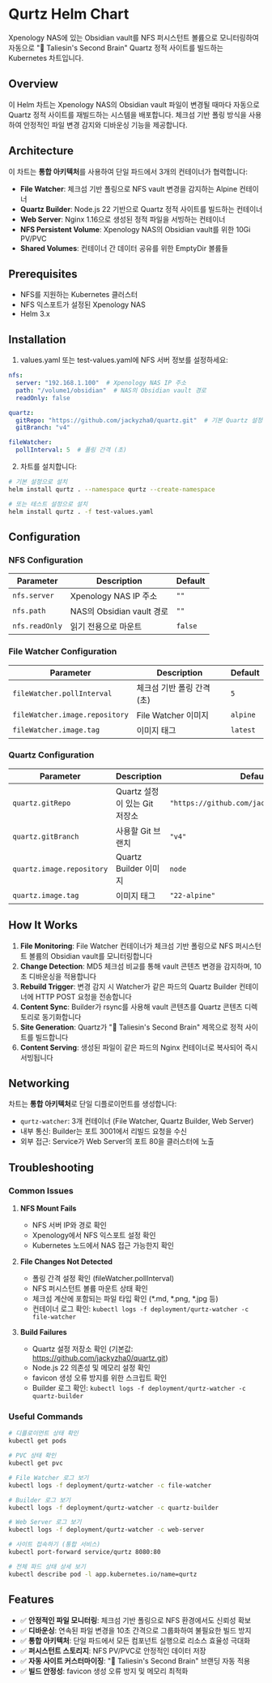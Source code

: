 # Qurtz Helm Chart

Xpenology NAS에 있는 Obsidian vault를 NFS 퍼시스턴트 볼륨으로 모니터링하여 자동으로 "🧠 Taliesin's Second Brain" Quartz 정적 사이트를 빌드하는 Kubernetes 차트입니다.

## Overview

이 Helm 차트는 Xpenology NAS의 Obsidian vault 파일이 변경될 때마다 자동으로 Quartz 정적 사이트를 재빌드하는 시스템을 배포합니다. 체크섬 기반 폴링 방식을 사용하여 안정적인 파일 변경 감지와 디바운싱 기능을 제공합니다.

## Architecture

이 차트는 **통합 아키텍처**를 사용하여 단일 파드에서 3개의 컨테이너가 협력합니다:

- **File Watcher**: 체크섬 기반 폴링으로 NFS vault 변경을 감지하는 Alpine 컨테이너
- **Quartz Builder**: Node.js 22 기반으로 Quartz 정적 사이트를 빌드하는 컨테이너
- **Web Server**: Nginx 1.16으로 생성된 정적 파일을 서빙하는 컨테이너
- **NFS Persistent Volume**: Xpenology NAS의 Obsidian vault를 위한 10Gi PV/PVC
- **Shared Volumes**: 컨테이너 간 데이터 공유를 위한 EmptyDir 볼륨들

## Prerequisites

- NFS를 지원하는 Kubernetes 클러스터
- NFS 익스포트가 설정된 Xpenology NAS
- Helm 3.x

## Installation

1. values.yaml 또는 test-values.yaml에 NFS 서버 정보를 설정하세요:

```yaml
nfs:
  server: "192.168.1.100"  # Xpenology NAS IP 주소
  path: "/volume1/obsidian"  # NAS의 Obsidian vault 경로
  readOnly: false

quartz:
  gitRepo: "https://github.com/jackyzha0/quartz.git"  # 기본 Quartz 설정
  gitBranch: "v4"

fileWatcher:
  pollInterval: 5  # 폴링 간격 (초)
```

2. 차트를 설치합니다:

```bash
# 기본 설정으로 설치
helm install qurtz . --namespace qurtz --create-namespace

# 또는 테스트 설정으로 설치
helm install qurtz . -f test-values.yaml
```

## Configuration

### NFS Configuration

| Parameter | Description | Default |
|-----------|-------------|---------|
| `nfs.server` | Xpenology NAS IP 주소 | `""` |
| `nfs.path` | NAS의 Obsidian vault 경로 | `""` |
| `nfs.readOnly` | 읽기 전용으로 마운트 | `false` |

### File Watcher Configuration

| Parameter | Description | Default |
|-----------|-------------|---------|
| `fileWatcher.pollInterval` | 체크섬 기반 폴링 간격 (초) | `5` |
| `fileWatcher.image.repository` | File Watcher 이미지 | `alpine` |
| `fileWatcher.image.tag` | 이미지 태그 | `latest` |

### Quartz Configuration

| Parameter | Description | Default |
|-----------|-------------|---------|
| `quartz.gitRepo` | Quartz 설정이 있는 Git 저장소 | `"https://github.com/jackyzha0/quartz.git"` |
| `quartz.gitBranch` | 사용할 Git 브랜치 | `"v4"` |
| `quartz.image.repository` | Quartz Builder 이미지 | `node` |
| `quartz.image.tag` | 이미지 태그 | `"22-alpine"` |

## How It Works

1. **File Monitoring**: File Watcher 컨테이너가 체크섬 기반 폴링으로 NFS 퍼시스턴트 볼륨의 Obsidian vault를 모니터링합니다
2. **Change Detection**: MD5 체크섬 비교를 통해 vault 콘텐츠 변경을 감지하며, 10초 디바운싱을 적용합니다
3. **Rebuild Trigger**: 변경 감지 시 Watcher가 같은 파드의 Quartz Builder 컨테이너에 HTTP POST 요청을 전송합니다
4. **Content Sync**: Builder가 rsync를 사용해 vault 콘텐츠를 Quartz 콘텐츠 디렉토리로 동기화합니다
5. **Site Generation**: Quartz가 "🧠 Taliesin's Second Brain" 제목으로 정적 사이트를 빌드합니다
6. **Content Serving**: 생성된 파일이 같은 파드의 Nginx 컨테이너로 복사되어 즉시 서빙됩니다

## Networking

차트는 **통합 아키텍처**로 단일 디플로이먼트를 생성합니다:
- `qurtz-watcher`: 3개 컨테이너 (File Watcher, Quartz Builder, Web Server)
- 내부 통신: Builder는 포트 3001에서 리빌드 요청을 수신
- 외부 접근: Service가 Web Server의 포트 80을 클러스터에 노출

## Troubleshooting

### Common Issues

1. **NFS Mount Fails**
   - NFS 서버 IP와 경로 확인
   - Xpenology에서 NFS 익스포트 설정 확인
   - Kubernetes 노드에서 NAS 접근 가능한지 확인

2. **File Changes Not Detected**
   - 폴링 간격 설정 확인 (fileWatcher.pollInterval)
   - NFS 퍼시스턴트 볼륨 마운트 상태 확인
   - 체크섬 계산에 포함되는 파일 타입 확인 (*.md, *.png, *.jpg 등)
   - 컨테이너 로그 확인: `kubectl logs -f deployment/qurtz-watcher -c file-watcher`

3. **Build Failures**
   - Quartz 설정 저장소 확인 (기본값: https://github.com/jackyzha0/quartz.git)
   - Node.js 22 의존성 및 메모리 설정 확인
   - favicon 생성 오류 방지를 위한 스크립트 확인
   - Builder 로그 확인: `kubectl logs -f deployment/qurtz-watcher -c quartz-builder`

### Useful Commands

```bash
# 디플로이먼트 상태 확인
kubectl get pods

# PVC 상태 확인
kubectl get pvc

# File Watcher 로그 보기
kubectl logs -f deployment/qurtz-watcher -c file-watcher

# Builder 로그 보기
kubectl logs -f deployment/qurtz-watcher -c quartz-builder

# Web Server 로그 보기
kubectl logs -f deployment/qurtz-watcher -c web-server

# 사이트 접속하기 (통합 서비스)
kubectl port-forward service/qurtz 8080:80

# 전체 파드 상태 상세 보기
kubectl describe pod -l app.kubernetes.io/name=qurtz
```

## Features

- ✅ **안정적인 파일 모니터링**: 체크섬 기반 폴링으로 NFS 환경에서도 신뢰성 확보
- ✅ **디바운싱**: 연속된 파일 변경을 10초 간격으로 그룹화하여 불필요한 빌드 방지
- ✅ **통합 아키텍처**: 단일 파드에서 모든 컴포넌트 실행으로 리소스 효율성 극대화
- ✅ **퍼시스턴트 스토리지**: NFS PV/PVC로 안정적인 데이터 저장
- ✅ **자동 사이트 커스터마이징**: "🧠 Taliesin's Second Brain" 브랜딩 자동 적용
- ✅ **빌드 안정성**: favicon 생성 오류 방지 및 메모리 최적화